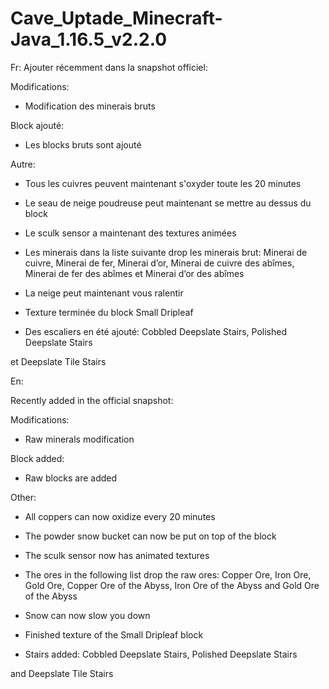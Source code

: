 # Cave_Uptade_Minecraft-Java_1.16.5_v2.2.0
Fr:
Ajouter récemment dans la snapshot officiel:

Modifications:
- Modification des minerais bruts

Block ajouté:
- Les blocks bruts sont ajouté

Autre:

- Tous les cuivres peuvent maintenant s'oxyder toute les 20 minutes

- Le seau de neige poudreuse peut maintenant se mettre au dessus du block

- Le sculk sensor a maintenant des textures animées

- Les minerais dans la liste suivante drop les minerais brut: Minerai de cuivre, Minerai de fer, Minerai d’or, Minerai de cuivre des abîmes, Minerai de fer des abîmes et Minerai d’or des abîmes

- La neige peut maintenant vous ralentir

- Texture terminée du block Small Dripleaf

- Des escaliers en été ajouté: Cobbled Deepslate Stairs, Polished Deepslate Stairs

et Deepslate Tile Stairs

En:

Recently added in the official snapshot:

Modifications:
- Raw minerals modification

Block added:
- Raw blocks are added

Other:
- All coppers can now oxidize every 20 minutes

- The powder snow bucket can now be put on top of the block

- The sculk sensor now has animated textures

- The ores in the following list drop the raw ores: Copper Ore, Iron Ore, Gold Ore, Copper Ore of the Abyss, Iron Ore of the Abyss and Gold Ore of the Abyss

- Snow can now slow you down

- Finished texture of the Small Dripleaf block

- Stairs added: Cobbled Deepslate Stairs, Polished Deepslate Stairs

and Deepslate Tile Stairs
